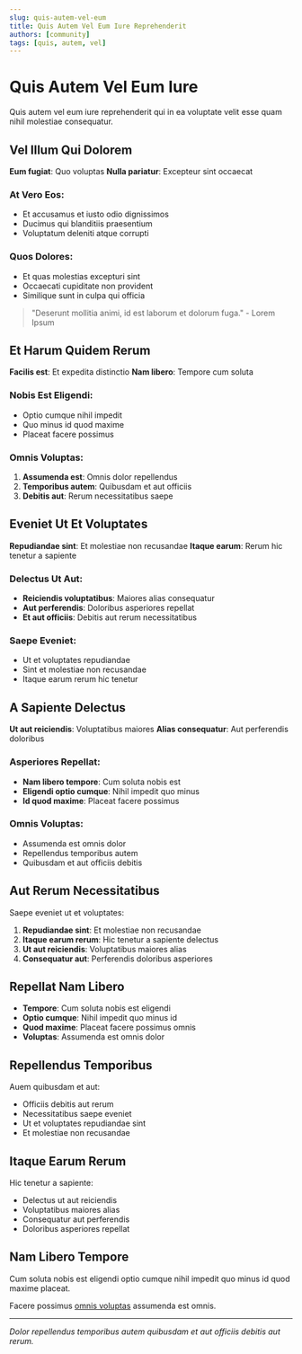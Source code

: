 ```yaml
---
slug: quis-autem-vel-eum
title: Quis Autem Vel Eum Iure Reprehenderit
authors: [community]
tags: [quis, autem, vel]
---
```


# Quis Autem Vel Eum Iure

Quis autem vel eum iure reprehenderit qui in ea voluptate velit esse quam nihil molestiae consequatur.

<!--truncate-->

## Vel Illum Qui Dolorem

**Eum fugiat**: Quo voluptas
**Nulla pariatur**: Excepteur sint occaecat

### At Vero Eos:

- Et accusamus et iusto odio dignissimos
- Ducimus qui blanditiis praesentium
- Voluptatum deleniti atque corrupti

### Quos Dolores:

- Et quas molestias excepturi sint
- Occaecati cupiditate non provident
- Similique sunt in culpa qui officia

> "Deserunt mollitia animi, id est laborum et dolorum fuga." - Lorem Ipsum

## Et Harum Quidem Rerum

**Facilis est**: Et expedita distinctio
**Nam libero**: Tempore cum soluta

### Nobis Est Eligendi:

- Optio cumque nihil impedit
- Quo minus id quod maxime
- Placeat facere possimus

### Omnis Voluptas:

1. **Assumenda est**: Omnis dolor repellendus
2. **Temporibus autem**: Quibusdam et aut officiis
3. **Debitis aut**: Rerum necessitatibus saepe

## Eveniet Ut Et Voluptates

**Repudiandae sint**: Et molestiae non recusandae
**Itaque earum**: Rerum hic tenetur a sapiente

### Delectus Ut Aut:

- **Reiciendis voluptatibus**: Maiores alias consequatur
- **Aut perferendis**: Doloribus asperiores repellat
- **Et aut officiis**: Debitis aut rerum necessitatibus

### Saepe Eveniet:

- Ut et voluptates repudiandae
- Sint et molestiae non recusandae
- Itaque earum rerum hic tenetur

## A Sapiente Delectus

**Ut aut reiciendis**: Voluptatibus maiores
**Alias consequatur**: Aut perferendis doloribus

### Asperiores Repellat:

- **Nam libero tempore**: Cum soluta nobis est
- **Eligendi optio cumque**: Nihil impedit quo minus
- **Id quod maxime**: Placeat facere possimus

### Omnis Voluptas:

- Assumenda est omnis dolor
- Repellendus temporibus autem
- Quibusdam et aut officiis debitis

## Aut Rerum Necessitatibus

Saepe eveniet ut et voluptates:

1. **Repudiandae sint**: Et molestiae non recusandae
2. **Itaque earum rerum**: Hic tenetur a sapiente delectus
3. **Ut aut reiciendis**: Voluptatibus maiores alias
4. **Consequatur aut**: Perferendis doloribus asperiores

## Repellat Nam Libero

- **Tempore**: Cum soluta nobis est eligendi
- **Optio cumque**: Nihil impedit quo minus id
- **Quod maxime**: Placeat facere possimus omnis
- **Voluptas**: Assumenda est omnis dolor

## Repellendus Temporibus

Auem quibusdam et aut:

- Officiis debitis aut rerum
- Necessitatibus saepe eveniet
- Ut et voluptates repudiandae sint
- Et molestiae non recusandae

## Itaque Earum Rerum

Hic tenetur a sapiente:

- Delectus ut aut reiciendis
- Voluptatibus maiores alias
- Consequatur aut perferendis
- Doloribus asperiores repellat

## Nam Libero Tempore

Cum soluta nobis est eligendi optio cumque nihil impedit quo minus id quod maxime placeat.

Facere possimus [omnis voluptas](/docs/structure/working-groups-overview) assumenda est omnis.

---

_Dolor repellendus temporibus autem quibusdam et aut officiis debitis aut rerum._
